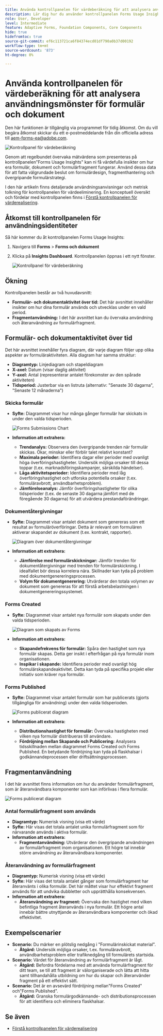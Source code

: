 ```yaml
---
title: Använda kontrollpanelen för värdeberäkning för att analysera användningsmönster för formulär och dokument
description: Lär dig hur du använder kontrollpanelen Forms Usage Insights för att övervaka och förstå hur dina formulär och formulärfragment fungerar.
role: User, Developer
level: Intermediate
feature: Adaptive Forms, Foundation Components, Core Components
hide: true
hidefromtoc: true
source-git-commit: ef6c113721ca6f84374ecd01df790a0b37d00192
workflow-type: tm+mt
source-wordcount: '873'
ht-degree: 0%

---
```



# Använda kontrollpanelen för värdeberäkning för att analysera användningsmönster för formulär och dokument

<span class="preview"> Den här funktionen är tillgänglig via programmet för tidig åtkomst. Om du vill begära åtkomst skickar du ett e-postmeddelande från din officiella adress till aem-forms-ea@adobe.com. <span>

![Kontrollpanel för värdeberäkning](/help/edge/docs/forms/universal-editor/assets/forms-insights-banner.svg)


Genom att regelbundet övervaka mätvärdena som presenteras på kontrollpanelen&quot;Forms Usage Insights&quot; kan ni få värdefulla insikter om hur era formulär, dokument och formulärfragment fungerar. Använd dessa data för att fatta välgrundade beslut om formulärdesign, fragmenthantering och övergripande formulärstrategi.

I den här artikeln finns detaljerade användningsanvisningar och metrisk tolkning för kontrollpanelen för värdeeliminering. En konceptuell översikt och fördelar med kontrollpanelen finns i [Förstå kontrollpanelen för värderealisering](/help/forms/aem-forms-value-realization-dashboard.md).


## Åtkomst till kontrollpanelen för användningsidentiteter

Så här kommer du åt kontrollpanelen Forms Usage Insights:

1. Navigera till **Forms** > **Forms och dokument**
1. Klicka på **Insights Dashboard**. Kontrollpanelen öppnas i ett nytt fönster.

   ![Kontrollpanel för värdeberäkning](/help/forms/assets/forms-usage-insights.png)

## Ökning

Kontrollpanelen består av två huvudavsnitt:

- **Formulär- och dokumentaktivitet över tid:** Det här avsnittet innehåller insikter om hur dina formulär används och utvecklas under en vald period.
- **Fragmentanvändning:** I det här avsnittet kan du övervaka användning och återanvändning av formulärfragment.

## Formulär- och dokumentaktivitet över tid

Det här avsnittet innehåller fyra diagram, där varje diagram följer upp olika aspekter av formuläraktiviteten. Alla diagram har samma struktur:

- **Diagramtyp:** Linjediagram och stapeldiagram
- **X-axel:** Datum (visar daglig aktivitet)
- **Y-axel:** Antal (representerar antalet förekomster av den spårade aktiviteten)
- **Tidsperiod:** Justerbar via en listruta (alternativ: &quot;Senaste 30 dagarna&quot;, &quot;Senaste 12 månaderna&quot;)




### Skicka formulär

- **Syfte:** Diagrammet visar hur många gånger formulär har skickats in under den valda tidsperioden.

  ![Forms Submissions Chart](/help/forms/assets/forms-submissions-vr-dashboard-form-insights.png)
- **Information att extrahera:**
   - **Trendanalys:** Observera den övergripande trenden när formulär skickas. Ökar, minskar eller förblir talet relativt konstant?
   - **Maximala perioder:** Identifiera dagar eller perioder med ovanligt höga överföringshastigheter. Undersök möjliga orsaker till dessa toppar (t.ex. marknadsföringskampanjer, särskilda händelser).
   - **Låga aktivitetsperioder:** Identifiera perioder med låg överföringshastighet och utforska potentiella orsaker (t.ex. formuläravbrott, användbarhetsproblem).
   - **Jämförelseanalys:** Jämför överföringshastigheter för olika tidsperioder (t.ex. de senaste 30 dagarna jämfört med de föregående 30 dagarna) för att utvärdera prestandaförändringar.

### Dokumentåtergivningar

- **Syfte:** Diagrammet visar antalet dokument som genereras som ett resultat av formuläröverföringar. Detta är relevant om formulären aktiverar skapandet av dokument (t.ex. kontrakt, rapporter).

  ![Diagram över dokumentåtergivningar](/help/forms/assets/document-rendetions-vr-dashboard-form-insights.png)


- **Information att extrahera:**
   - **Jämförelse med formulärskickningar:** Jämför trenden för dokumentåtergivningar med trenden för formulärskickning. I idealfallet bör dessa korrelera nära. Skillnader kan tyda på problem med dokumentgenereringsprocessen.
   - **Volym för dokumentgenerering:** Utvärderar den totala volymen av dokument som genereras för att förstå arbetsbelastningen i dokumentgenereringssystemet.

### Forms Created


- **Syfte:** Diagrammet visar antalet nya formulär som skapats under den valda tidsperioden.

  ![Diagram som skapats av Forms](/help/forms/assets/forms-created-vr-dashboard-form-insights.png)

- **Information att extrahera:**
   - **Skapandefrekvens för formulär:** Spåra den hastighet som nya formulär skapas. Detta ger insikt i efterfrågan på nya formulär inom organisationen.
   - **Inspikar i skapande:** Identifiera perioder med ovanligt hög formulärskapandeaktivitet. Detta kan tyda på specifika projekt eller initiativ som kräver nya formulär.

### Forms Published

- **Syfte:** Diagrammet visar antalet formulär som har publicerats (gjorts tillgängliga för användning) under den valda tidsperioden.

  ![Forms publicerat diagram](/help/forms/assets/forms-publish-vr-dashboard-form-insights.png)


- **Information att extrahera:**
   - **Distributionshastighet för formulär:** Övervaka hastigheten med vilken nya formulär distribueras till användare.
   - **Fördröjning mellan Skapande och Publicering:** Analysera tidsskillnaden mellan diagrammet Forms Created och Forms Published. En betydande fördröjning kan tyda på flaskhalsar i godkännandeprocessen eller driftsättningsprocessen.

## Fragmentanvändning

I det här avsnittet finns information om hur du använder formulärfragment, som är återanvändbara komponenter som kan införlivas i flera formulär.

![Forms publicerat diagram](/help/forms/assets/fragment-usage-vr-dashboard-form-insights.png)

### Antal formulärfragment som används

- **Diagramtyp:** Numerisk visning (visa ett värde)
- **Syfte:** Här visas det totala antalet unika formulärfragment som för närvarande används i aktiva formulär.
- **Information att extrahera:**
   - **Fragmentanvändning:** Utvärderar den övergripande användningen av formulärfragment inom organisationen. Ett högre tal innebär större användning av återanvändbara komponenter.

### Återanvändning av formulärfragment

- **Diagramtyp:** Numerisk visning (visa ett värde)
- **Syfte:** Här visas det totala antalet gånger som formulärfragment har återanvänts i olika formulär. Det här måttet visar hur effektivt fragment används för att undvika dubbletter och upprätthålla konsekvensen.
- **Information att extrahera:**
   - **Återanvändning av fragment:** Övervaka den hastighet med vilken befintliga fragment återanvänds i nya formulär. Ett högre antal innebär bättre utnyttjande av återanvändbara komponenter och ökad effektivitet.

## Exempelscenarier

- **Scenario:** Du märker en plötslig nedgång i &quot;Formulärinskickat material&quot;.
   - **Åtgärd:** Undersök möjliga orsaker, t.ex. formuläravbrott, användbarhetsproblem eller trafiknedgång till formulärets startsida.
- **Scenario:** Värdet för återanvändning av formulärfragment är lågt.
   - **Åtgärd:** Befordra fördelarna med att använda formulärfragment för ditt team, se till att fragment är välorganiserade och lätta att hitta samt tillhandahålla utbildning om hur du skapar och återanvänder fragment på ett effektivt sätt.
- **Scenario:** Det är en avsevärd fördröjning mellan&quot;Forms Created&quot; och&quot;Forms Published&quot;.
   - **Åtgärd:** Granska formulärgodkännande- och distributionsprocessen för att identifiera och eliminera flaskhalsar.



## Se även

- [Förstå kontrollpanelen för värderealisering](/help/forms/aem-forms-value-realization-dashboard.md)